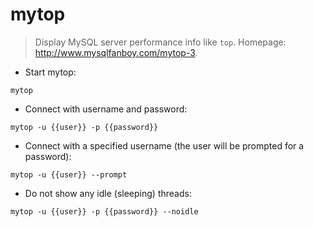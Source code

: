 # mytop

> Display MySQL server performance info like `top`.
> Homepage: <http://www.mysqlfanboy.com/mytop-3>.

- Start mytop:

`mytop`

- Connect with username and password:

`mytop -u {{user}} -p {{password}}`

- Connect with a specified username (the user will be prompted for a password):

`mytop -u {{user}} --prompt`

- Do not show any idle (sleeping) threads:

`mytop -u {{user}} -p {{password}} --noidle`

